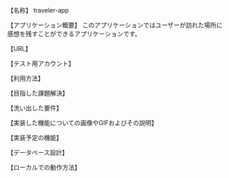 【名称】
traveler-app

【アプリケーション概要】
このアプリケーションではユーザーが訪れた場所に感想を残すことができるアプリケーションです。

【URL】


【テスト用アカウント】


【利用方法】


【目指した課題解決】


【洗い出した要件】


【実装した機能についての画像やGIFおよびその説明】


【実装予定の機能】


【データベース設計】


【ローカルでの動作方法】